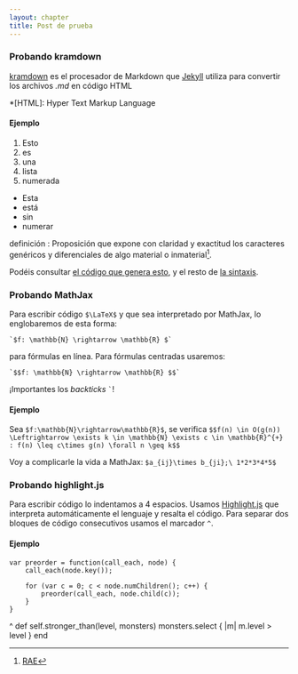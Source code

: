 ```yaml
---
layout: chapter
title: Post de prueba
---
```


### Probando kramdown
[kramdown](http://kramdown.gettalong.org/quickref.html) es el procesador de Markdown que
[Jekyll](http://jekyllrb.com) utiliza para convertir los archivos *.md* en código HTML

*[HTML]: Hyper Text Markup Language

#### Ejemplo

1. Esto
1. es
1. una
1. lista
1. numerada

* Esta
* está
* sin
* numerar

definición
: Proposición que expone con claridad y exactitud los caracteres genéricos y
diferenciales de algo material o inmaterial[^1].

[^1]: [RAE](http://lema.rae.es/drae/?val=definici%C3%B3n)

Podéis consultar [el código que genera esto](https://github.com/fdavidcl/apuntes/raw/gh-pages/_posts/2014-3-6-testpost.md),
y el resto de [la sintaxis](http://kramdown.gettalong.org/syntax.html).


### Probando MathJax

Para escribir código `$\LaTeX$` y que sea interpretado por MathJax, lo englobaremos de
esta forma:

    `$f: \mathbb{N} \rightarrow \mathbb{R} $`

para fórmulas en línea. Para fórmulas centradas usaremos:

    `$$f: \mathbb{N} \rightarrow \mathbb{R} $$`

¡Importantes los *backticks* `` ` ``!

#### Ejemplo

Sea `$f:\mathbb{N}\rightarrow\mathbb{R}$`, se verifica `$$f(n) \in O(g(n))
\Leftrightarrow \exists k \in \mathbb{N} \exists c \in \mathbb{R}^{+} : f(n) \leq
c\times g(n) \forall n \geq k$$`

Voy a complicarle la vida a MathJax: `$a_{ij}\times b_{ji};\ 1*2*3*4*5$`

### Probando highlight.js

Para escribir código lo indentamos a 4 espacios. Usamos [Highlight.js](http://highlightjs.org)
que interpreta automáticamente el lenguaje y resalta el código. Para separar dos bloques de
código consecutivos usamos el marcador `^`.

#### Ejemplo

    var preorder = function(call_each, node) {
        call_each(node.key());

        for (var c = 0; c < node.numChildren(); c++) {
            preorder(call_each, node.child(c));
        }
    }
^
    def self.stronger_than(level, monsters)
        monsters.select { |m| m.level > level }
    end
